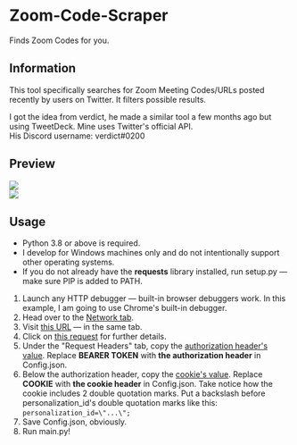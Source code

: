# Zoom-Code-Scraper
Finds Zoom Codes for you.

## Information
This tool specifically searches for Zoom Meeting Codes/URLs posted recently by users on Twitter. It filters possible results.

I got the idea from verdict, he made a similar tool a few months ago but using TweetDeck. Mine uses Twitter's official API.<br/>
His Discord username: verdict#0200

## Preview
![](https://i.imgur.com/8mfXao4.png)<br/>
![](https://i.imgur.com/hRONic6.png)

## Usage
- Python 3.8 or above is required.
- I develop for Windows machines only and do not intentionally support other operating systems.
- If you do not already have the **requests** library installed, run setup.py — make sure PIP is added to PATH.
1. Launch any HTTP debugger — built-in browser debuggers work. In this example, I am going to use Chrome's built-in debugger.
2. Head over to the [Network tab](https://i.imgur.com/UAzJL0R.png).
3. Visit [this URL](https://twitter.com/search?q=zoom%20code&src=typed_query&f=live) — in the same tab.
4. Click on [this request](https://i.imgur.com/Pxc4gGh.png) for further details.
5. Under the "Request Headers" tab, copy the [authorization header's value](https://i.imgur.com/38aPHHV.png). Replace **BEARER TOKEN** with **the authorization header** in Config.json.
6. Below the authorization header, copy the [cookie's value](https://i.imgur.com/OphifTK.png). Replace **COOKIE** with **the cookie header** in Config.json. Take notice how the cookie includes 2 double quotation marks. Put a backslash before personalization_id's double quotation marks like this: ```personalization_id=\"...\";```
7. Save Config.json, obviously.
8. Run main.py!
